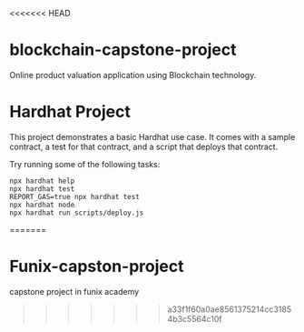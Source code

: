 <<<<<<< HEAD
# blockchain-capstone-project

Online product valuation application using Blockchain technology.

# Hardhat Project

This project demonstrates a basic Hardhat use case. It comes with a sample contract, a test for that contract, and a script that deploys that contract.

Try running some of the following tasks:

```shell
npx hardhat help
npx hardhat test
REPORT_GAS=true npx hardhat test
npx hardhat node
npx hardhat run scripts/deploy.js
```
=======
# Funix-capston-project
capstone project in funix academy
>>>>>>> a33f1f60a0ae8561375214cc31854b3c5564c10f
